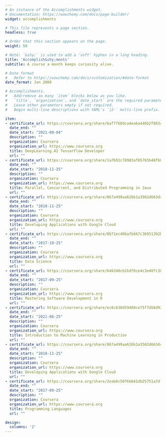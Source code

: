 ```yaml
---
# An instance of the Accomplishments widget.
# Documentation: https://wowchemy.com/docs/page-builder/
widget: accomplishments

# This file represents a page section.
headless: true

# Order that this section appears on the page.
weight: 50

# Note: `&shy;` is used to add a 'soft' hyphen in a long heading.
title: 'Accomplish&shy;ments'
subtitle: A course a month keeps curiosity alive.

# Date format
#   Refer to https://wowchemy.com/docs/customization/#date-format
date_format: Jan 2006

# Accomplishments.
#   Add/remove as many `item` blocks below as you like.
#   `title`, `organization`, and `date_start` are the required parameters.
#   Leave other parameters empty if not required.
#   Begin multi-line descriptions with YAML's `|2-` multi-line prefix.

item:
- certificate_url: https://coursera.org/share/6af7f68dca4ea6a446b2f883c3692d5c
  date_end: ""
  date_start: "2021-09-04"
  description: ""
  organization: Coursera
  organization_url: https://www.coursera.org
  title: DeepLearning.AI TensorFlow Developer
  url: ""
- certificate_url: https://coursera.org/share/1a7691c78903af85765b48fb001f0121
  date_end: ""
  date_start: "2018-11-25"
  description: ""
  organization: Coursera
  organization_url: https://www.coursera.org
  title: Parallel, Concurrent, and Distributed Programming in Java
  url: ""
- certificate_url: https://coursera.org/share/867a499aa626b1a3502d663dcd35b151
  date_end: ""
  date_start: "2018-11-25"
  description: ""
  organization: Coursera
  organization_url: https://www.coursera.org
  title: Developing Applications with Google Cloud
  url: ""
- certificate_url: https://coursera.org/share/0b71ec48bafb667c36951392bf172683
  date_end: ""
  date_start: "2017-10-25"
  description: ""
  organization: Coursera
  organization_url: https://www.coursera.org
  title: Data Science
  url: ""
- certificate_url: https://coursera.org/share/646340cb1bdf0ce4c3e40fc38b61c4de
  date_end: ""
  date_start: "2017-09-25"
  description: ""
  organization: Coursera
  organization_url: https://www.coursera.org
  title: Mastering Software Development in R
  url: ""
- certificate_url: https://coursera.org/share/ec6c630d59488ce75f7d56d92cae819c
  date_end: ""
  date_start: "2021-06-25"
  description: ""
  organization: Coursera
  organization_url: https://www.coursera.org
  title: Introduction to Machine Learning in Production
  url: ""
- certificate_url: https://coursera.org/share/867a499aa626b1a3502d663dcd35b151
  date_end: ""
  date_start: "2018-11-25"
  description: ""
  organization: Coursera
  organization_url: https://www.coursera.org
  title: Developing Applications with Google Cloud
  url: ""
- certificate_url: https://coursera.org/share/2eab0c5076b681db25751a7df0dd5800
  date_end: ""
  date_start: "2017-09-25"
  description: ""
  organization: Coursera
  organization_url: https://www.coursera.org
  title: Programming Languages
  url: ""

design:
  columns: '2' 
---
```

